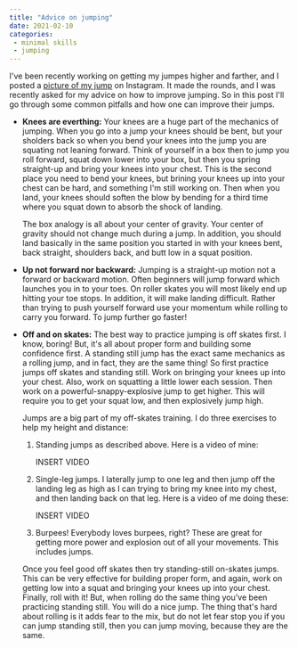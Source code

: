 ```yaml
---
title: "Advice on jumping"
date: 2021-02-10
categories:
 - minimal skills
 - jumping
---
```


I've been recently working on getting my jumpes higher and farther,
and I posted a [picture of my jump]() on Instagram.  It made the
rounds, and I was recently asked for my advice on how to improve
jumping. So in this post I'll go through some common pitfalls and how
one can improve their jumps.

- __Knees are everthing:__ Your knees are a huge part of the mechanics
  of jumping.  When you go into a jump your knees should be bent, but
  your sholders back so when you bend your knees into the jump you are
  squating not leaning forward.  Think of yourself in a box then to
  jump you roll forward, squat down lower into your box, but then you
  spring straight-up and bring your knees into your chest.  This is
  the second place you need to bend your knees, but brining your knees
  up into your chest can be hard, and something I'm still working on.
  Then when you land, your knees should soften the blow by bending for
  a third time where you squat down to absorb the shock of landing.
  
  The box analogy is all about your center of gravity.  Your center of
  gravity should not change much during a jump. In addition, you
  should land basically in the same position you started in with your
  knees bent, back straight, shoulders back, and butt low in a squat
  position.

- __Up not forward nor backward:__ Jumping is a straight-up motion not
  a forward or backward motion.  Often beginners will jump forward
  which launches you in to your toes.  On roller skates you will most
  likely end up hitting your toe stops.  In addition, it will make
  landing difficult.  Rather than trying to push yourself forward use
  your momentum while rolling to carry you forward.  To jump further
  go faster!

- __Off and on skates:__ The best way to practice jumping is off
  skates first.  I know, boring!  But, it's all about proper form and
  building some confidence first. A standing still jump has the exact
  same mechanics as a rolling jump, and in fact, they are the same
  thing! So first practice jumps off skates and standing still.  Work
  on bringing your knees up into your chest.  Also, work on squatting
  a little lower each session.  Then work on a
  powerful-snappy-explosive jump to get higher.  This will require you
  to get your squat low, and then explosively jump high.
  
  Jumps are a big part of my off-skates training.  I do three
  exercises to help my height and distance:
  
  1. Standing jumps as described above.  Here is a video of mine:
  
     INSERT VIDEO
  
  2. Single-leg jumps.  I laterally jump to one leg and then jump off
     the landing leg as high as I can trying to bring my knee into my
     chest, and then landing back on that leg.  Here is a video of me
     doing these:
     
     INSERT VIDEO
     
  3. Burpees!  Everybody loves burpees, right?  These are great for
     getting more power and explosion out of all your movements.  This
     includes jumps.
  
  Once you feel good off skates then try standing-still on-skates
  jumps.  This can be very effective for building proper form, and
  again, work on getting low into a squat and bringing your knees up
  into your chest.  Finally, roll with it!  But, when rolling do the
  same thing you've been practicing standing still.  You will do a
  nice jump.  The thing that's hard about rolling is it adds fear to
  the mix, but do not let fear stop you if you can jump standing
  still, then you can jump moving, because they are the same.
